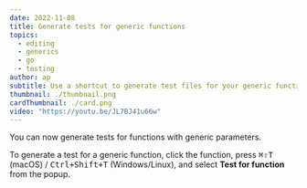 ```yaml
---
date: 2022-11-08
title: Generate tests for generic functions
topics:
  - editing
  - generics
  - go
  - testing
author: ap
subtitle: Use a shortcut to generate test files for your generic functions.
thumbnail: ./thumbnail.png
cardThumbnail: ./card.png
video: "https://youtu.be/JL7BJ41u66w"
---
```


You can now generate tests for functions with generic parameters.

To generate a test for a generic function, click the function, press <kbd>⌘⇧T</kbd> (macOS) / <kbd>Ctrl+Shift+T</kbd> (Windows/Linux), and select **Test for function** from the popup.
